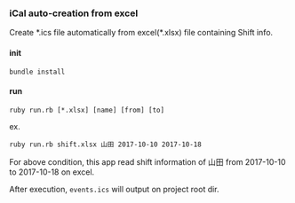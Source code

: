 ### iCal auto-creation from excel
Create \*.ics file automatically from excel(\*.xlsx) file containing Shift info.

#### init
```
bundle install
```

#### run
```
ruby run.rb [*.xlsx] [name] [from] [to]
```

ex.
```
ruby run.rb shift.xlsx 山田 2017-10-10 2017-10-18
```
For above condition, this app read shift information of 山田 from 2017-10-10 to 2017-10-18 on excel.

After execution, `events.ics` will output on project root dir.
